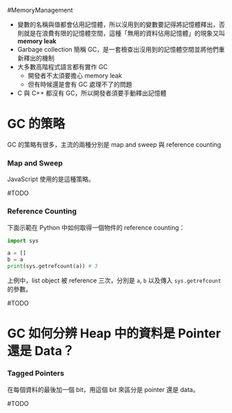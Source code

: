 #MemoryManagement

- 變數的名稱與值都會佔用記憶體，所以沒用到的變數要記得將記憶體釋出，否則就是在浪費有限的記憶體空間，這種「無用的資料佔用記憶體」的現象又叫 **memory leak**
- Garbage collection 簡稱 GC，是一套檢查出沒用到的記憶體空間並將他們重新釋出的機制
- 大多數高階程式語言都有實作 GC
    - 開發者不太須要擔心 memory leak
    - 但有時候還是會有 GC 處理不了的問題
- C 與 C++ 都沒有 GC，所以開發者須要手動釋出記憶體

# GC 的策略

GC 的策略有很多，主流的兩種分別是 map and sweep 與 reference counting

### Map and Sweep

JavaScript 使用的是這種策略。

#TODO

### Reference Counting

下面示範在 Python 中如何取得一個物件的 reference counting：

```Python
import sys

a = []
b = a
print(sys.getrefcount(a)) # 3
```

上例中，list object 被 reference 三次，分別是 `a`, `b` 以及傳入 `sys.getrefcount` 的參數。

#TODO

# GC 如何分辨 Heap 中的資料是 Pointer 還是 Data？

### Tagged Pointers

在每個資料的最後加一個 bit，用這個 bit 來區分是 pointer 還是 data。

#TODO 
